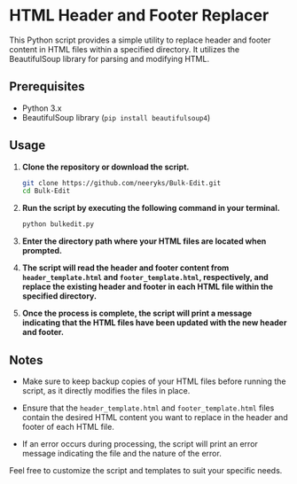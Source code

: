 # HTML Header and Footer Replacer

This Python script provides a simple utility to replace header and footer content in HTML files within a specified directory. It utilizes the BeautifulSoup library for parsing and modifying HTML.

## Prerequisites

- Python 3.x
- BeautifulSoup library (`pip install beautifulsoup4`)

## Usage

1. **Clone the repository or download the script.**

    ```bash
    git clone https://github.com/neeryks/Bulk-Edit.git
    cd Bulk-Edit
    ```

2. **Run the script by executing the following command in your terminal.**

    ```bash
    python bulkedit.py
    ```

3. **Enter the directory path where your HTML files are located when prompted.**

4. **The script will read the header and footer content from `header_template.html` and `footer_template.html`, respectively, and replace the existing header and footer in each HTML file within the specified directory.**

5. **Once the process is complete, the script will print a message indicating that the HTML files have been updated with the new header and footer.**

## Notes

- Make sure to keep backup copies of your HTML files before running the script, as it directly modifies the files in place.

- Ensure that the `header_template.html` and `footer_template.html` files contain the desired HTML content you want to replace in the header and footer of each HTML file.

- If an error occurs during processing, the script will print an error message indicating the file and the nature of the error.

Feel free to customize the script and templates to suit your specific needs.

